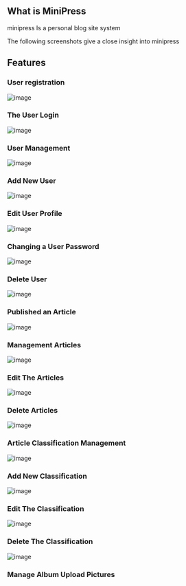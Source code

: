 ## What is MiniPress

minipress Is a personal blog site system



The following screenshots give a close insight into minipress



## Features

### User registration

![image](https://user-images.githubusercontent.com/74240261/173584891-a1528be1-54be-4e11-814d-7fb675d3e1f7.png)



### The User Login

![image](https://user-images.githubusercontent.com/74240261/173585073-cdf05b9d-23f3-4309-b2b4-eeca749659c9.png)


### User Management

![image](https://user-images.githubusercontent.com/74240261/173585124-aa51ae45-55ed-4e36-b099-c0d20c944efa.png)


### Add New User

![image](https://user-images.githubusercontent.com/74240261/173585225-142a342e-5fd9-4810-832d-fd276e45eaa2.png)


### Edit User Profile

![image](https://user-images.githubusercontent.com/74240261/173585489-519ddbb4-1ab3-45b9-b4a1-656b4328ec96.png)


### Changing a User Password

![image](https://user-images.githubusercontent.com/74240261/173585390-64e7d40d-5501-4141-a4db-8cfaacf44995.png)


### Delete User

![image](https://user-images.githubusercontent.com/74240261/173585555-1be0822f-c388-42c8-853d-111f39a52ac8.png)


### Published an Article

![image](https://user-images.githubusercontent.com/74240261/173585605-4e72b6c6-95ce-44f6-b2ca-a4a784c632e5.png)


### Management Articles
![image](https://user-images.githubusercontent.com/74240261/173585675-c8755c94-80ed-4d78-a705-41fa7b0a973d.png)



### Edit The Articles

![image](https://user-images.githubusercontent.com/74240261/173585751-777e3f6c-0ec6-43ce-b017-ac05cfb01920.png)




### Delete Articles

![image](https://user-images.githubusercontent.com/74240261/173586228-a5b51321-d514-4f1a-b79e-fe0d1bc92c56.png)


### Article Classification Management

![image](https://user-images.githubusercontent.com/74240261/173586280-bc9beda1-06ec-4091-bab3-4b8fabb96cd7.png)


### Add New Classification

![image](https://user-images.githubusercontent.com/74240261/173586320-028c5c40-85a1-4d79-bed2-ab879d563cf5.png)


### Edit The Classification

![image](https://user-images.githubusercontent.com/74240261/173586452-c343c26d-b65a-4af1-9bea-88e3c1f354cb.png)


### Delete The Classification

![image](https://user-images.githubusercontent.com/74240261/173586533-ea8f44e9-d37e-4f30-ab00-d7b41c78af1a.png)


### Manage Album Upload Pictures










































































































